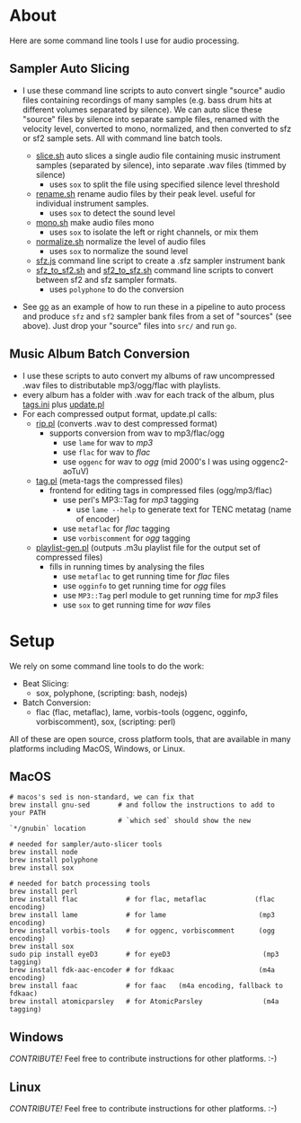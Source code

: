 
# About

Here are some command line tools I use for audio processing.

## Sampler Auto Slicing
  - I use these command line scripts to auto convert single "source" audio files containing recordings of many samples (e.g. bass drum hits at different volumes separated by silence).  We can auto slice these "source" files by silence into separate sample files, renamed with the velocity level, converted to mono, normalized, and then converted to sfz or sf2 sample sets.  All with command line batch tools.
    - [slice.sh](slice.sh) auto slices a single audio file containing music instrument samples (separated by silence), into separate .wav files (timmed by silence)
      - uses `sox` to split the file using specified silence level threshold
    - [rename.sh](rename.sh) rename audio files by their peak level.  useful for individual instrument samples.
      - uses `sox` to detect the sound level
    - [mono.sh](mono.sh) make audio files mono
      - uses `sox` to isolate the left or right channels, or mix them
    - [normalize.sh](normalize.sh) normalize the level of audio files
      - uses `sox` to normalize the sound level
    - [sfz.js](sfz.js) command line script to create a .sfz sampler instrument bank
    - [sfz_to_sf2.sh](sfz_to_sf2.sh) and [sf2_to_sfz.sh](sf2_to_sfz.sh) command line scripts to convert between sf2 and sfz sampler formats.
      - uses `polyphone` to do the conversion

  - See [go](go) as an example of how to run these in a pipeline to auto process and produce `sfz` and `sf2` sampler bank files from a set of "sources" (see above).  Just drop your "source" files into `src/` and run `go`.

## Music Album Batch Conversion
  - I use these scripts to auto convert my albums of raw uncompressed .wav files to distributable mp3/ogg/flac with playlists.
  - every album has a folder with .wav for each track of the album, plus [tags.ini](batch_convert/examples/selling/tags.ini) plus [update.pl](batch_convert/examples/selling/update.pl)
  - For each compressed output format, update.pl calls:
    - [rip.pl](batch_convert/bin/rip.pl) (converts .wav to dest compressed format)
      - supports conversion from wav to mp3/flac/ogg
        - use `lame` for wav to *mp3*
        - use `flac` for wav to *flac*
        - use `oggenc` for wav to *ogg* (mid 2000's I was using oggenc2-aoTuV)
    - [tag.pl](batch_convert/bin/tag.pl) (meta-tags the compressed files)
      - frontend for editing tags in compressed files (ogg/mp3/flac)
        - use perl's MP3::Tag for *mp3* tagging
          - use `lame --help` to generate text for TENC metatag (name of encoder)
        - use `metaflac` for *flac* tagging
        - use `vorbiscomment` for *ogg* tagging
    - [playlist-gen.pl](batch_convert/bin/playlist-gen.pl) (outputs .m3u playlist file for the output set of compressed files)
      - fills in running times by analysing the files
        - use `metaflac` to get running time for *flac* files
        - use `ogginfo` to get running time for *ogg* files
        - use `MP3::Tag` perl module to get running time for *mp3* files
        - use `sox` to get running time for *wav* files


# Setup

We rely on some command line tools to do the work:
- Beat Slicing:
  - sox, polyphone, (scripting: bash, nodejs)
- Batch Conversion:
  - flac (flac, metaflac), lame, vorbis-tools (oggenc, ogginfo, vorbiscomment), sox, (scripting: perl)

All of these are open source, cross platform tools, that are available in many platforms including MacOS, Windows, or Linux.

## MacOS
```
# macos's sed is non-standard, we can fix that
brew install gnu-sed       # and follow the instructions to add to your PATH
                           # `which sed` should show the new `*/gnubin` location

# needed for sampler/auto-slicer tools
brew install node
brew install polyphone
brew install sox

# needed for batch processing tools
brew install perl
brew install flac            # for flac, metaflac            (flac encoding)
brew install lame            # for lame                       (mp3 encoding)
brew install vorbis-tools    # for oggenc, vorbiscomment      (ogg encoding)
brew install sox
sudo pip install eyeD3       # for eyeD3                       (mp3 tagging)
brew install fdk-aac-encoder # for fdkaac                     (m4a encoding)
brew install faac            # for faac   (m4a encoding, fallback to fdkaac)
brew install atomicparsley   # for AtomicParsley               (m4a tagging)
```

## Windows
*CONTRIBUTE!*  Feel free to contribute instructions for other platforms. :-)

## Linux
*CONTRIBUTE!*  Feel free to contribute instructions for other platforms. :-)

